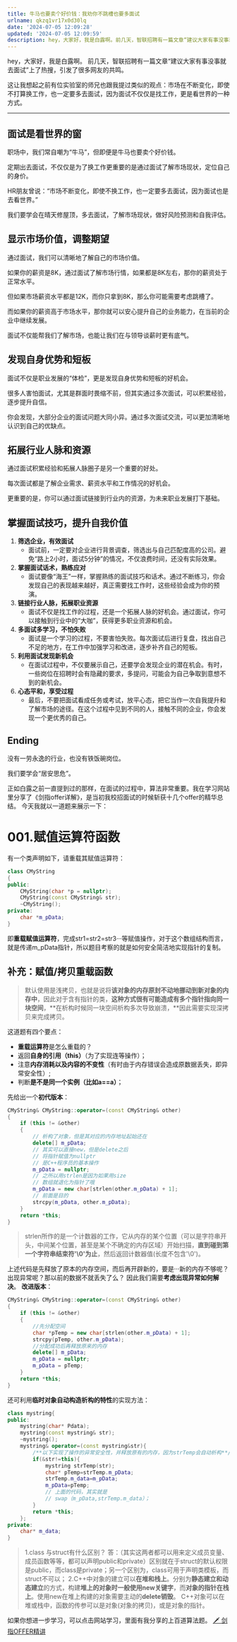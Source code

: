 ```yaml
---
title: 牛马也要卖个好价钱：我劝你不跳槽也要多面试
urlname: qkzq1vr17x0d30lq
date: '2024-07-05 12:09:28'
updated: '2024-07-05 12:09:59'
description: hey，大家好，我是白露啊。前几天，智联招聘有一篇文章“建议大家有事没事就去面试”上了热搜，引发了很多网友的共鸣。这让我想起之前有位实验室的师兄也跟我提过类似的观点：市场在不断变化，即使不打算换工作，也一定要多去面试，因为面试不仅仅是找工作，更是看世界的一种方式。面试是看世界的窗职场中，我们常...
---
```

hey，大家好，我是白露啊。
前几天，智联招聘有一篇文章“建议大家有事没事就去面试”上了热搜，引发了很多网友的共鸣。

这让我想起之前有位实验室的师兄也跟我提过类似的观点：市场在不断变化，即使不打算换工作，也一定要多去面试，因为面试不仅仅是找工作，更是看世界的一种方式。

---

## 面试是看世界的窗
职场中，我们常自嘲为“牛马”，但即便是牛马也要卖个好价钱。

定期出去面试，不仅仅是为了换工作更重要的是通过面试了解市场现状，定位自己的身价。

HR朋友曾说：“市场不断变化，即使不换工作，也一定要多去面试，因为面试也是去看世界。”

我们要学会在晴天修屋顶，多去面试，了解市场现状，做好风险预测和自我评估。
## 显示市场价值，调整期望
通过面试，我们可以清晰地了解自己的市场价值。

如果你的薪资是8K，通过面试了解市场行情，如果都是8K左右，那你的薪资处于正常水平。

但如果市场薪资水平都是12K，而你只拿到8K，那么你可能需要考虑跳槽了。

而如果你的薪资高于市场水平，那你就可以安心提升自己的业务能力，在当前的企业中继续发展。

面试不仅能帮我们了解市场，也能让我们在与领导谈薪时更有底气。
## 发现自身优势和短板
面试不仅是职业发展的“体检”，更是发现自身优势和短板的好机会。

很多人害怕面试，尤其是群面时畏缩不前，但其实通过多次面试，可以积累经验，逐步提升自信。

你会发现，大部分企业的面试问题大同小异。通过多次面试交流，可以更加清晰地认识到自己的优缺点。
## 拓展行业人脉和资源
通过面试积累经验和拓展人脉圈子是另一个重要的好处。

每次面试都是了解企业需求、薪资水平和工作情况的好机会。

更重要的是，你可以通过面试链接到行业内的资源，为未来职业发展打下基础。
## 掌握面试技巧，提升自我价值

1. **筛选企业，有效面试**
   - 面试前，一定要对企业进行背景调查，筛选出与自己匹配度高的公司。避免“路上2小时，面试5分钟”的情况，不仅浪费时间，还没有实际效果。
2. **掌握面试话术，熟练应对**
   - 面试要像“海王”一样，掌握熟练的面试技巧和话术。通过不断练习，你会发现自己的表现越来越好，真正需要找工作时，这些经验会成为你的预演。
3. **链接行业人脉，拓展职业资源**
   - 面试不仅是找工作的过程，还是一个拓展人脉的好机会。通过面试，你可以接触到行业中的“大咖”，获得更多职业资源和机会。
4. **多面试多学习，不怕失败**
   - 面试是一个学习的过程，不要害怕失败。每次面试后进行复盘，找出自己不足的地方，在工作中加强学习和改进，逐步补齐自己的短板。
5. **利用面试发现新机会**
   - 在面试过程中，不仅要展示自己，还要学会发现企业的潜在机会。有时，一些岗位在招聘时会有隐藏的要求，多提问，可能会为自己争取到意想不到的新机会。
6. **心态平和，享受过程**
   - 最后，不要把面试看成任务或考试，放平心态，把它当作一次自我提升和了解市场的途径。在这个过程中见到不同的人，接触不同的企业，你会发现一个更优秀的自己。
## Ending
没有一劳永逸的行业，也没有铁饭碗岗位。

我们要学会“居安思危”。

正如白露之前一直提到过的那样，在面试的过程中，算法非常重要。我在学习网站里分享了《剑指offer详解》，是当初我校招面试的时候斩获十几个offer的精华总结。
今天我就以一道题来展示一下：
# 001.赋值运算符函数
有一个类声明如下，请重载其赋值运算符：
```cpp
class CMyString
{
public:
    CMyString(char *p = nullptr);
    CMyString(const CMyString& str);
    ~CMyString();
private:
    char *m_pData;
}
```
即**重载赋值运算符**，完成str1=str2=str3···等赋值操作，对于这个数组结构而言，就是传递m_pData指针，所以题目考察的就是如何安全简洁地实现指针的复制。
## 补充：赋值/拷贝重载函数
> 默认使用是浅拷贝，也就是说将**该对象的内存原封不动地挪动到新对象的内存中**，因此对于含有指针的类，**这种方式很有可能造成有多个指针指向同一块空间**，**在析构时候同一块空间析构多次导致崩溃，**因此需要实现深拷贝来完成拷贝。

这道题有四个要点：

- **重载运算符**是怎么重载的？
- 返回**自身的引用（this）**（为了实现连等操作）；
- 注意**内存消耗以及内容的不变性**（有时由于内存错误会造成原数据丢失，即异常安全性）;
- 判断**是不是同一个实例（比如a==a）**；

先给出一个**初代版本**：
```cpp
CMyString& CMyString::operator=(const CMyString& other)
{
    if (this != &other)
    {
        // 析构了对象，但是其对应的内存地址起始还在
        delete[] m_pData;
        // 其实可以直接new，但是delete之后
        // 将指针赋值为nullptr
        // 是C++程序员的基本操作
        m_pData = nullptr;
        // 之所以用strlen是因为如果用size
        // 数组就退化为指针了哦
        m_pData = new char[strlen(other.m_pData) + 1];
        // 前面是目的
        strcpy(m_pData, other.m_pData);
    }
    return *this;
}
```
> strlen所作的是一个计数器的工作，它从内存的某个位置（可以是字符串开头，中间某个位置，甚至是某个不确定的内存区域）开始扫描，**直到碰到第一个字符串结束符'\0'为止**，然后返回计数器值(长度不包含'\0')。

上述代码是先释放了原本的内存空间，而后再开辟新的，要是···新的内存不够呢？出现异常呢？那以前的数据不就丢失了么？ 因此我们需要**考虑出现异常如何解决**。 **改进版本**：
```cpp
CMyString& CMyString::operator=(const CMyString& other)
{
    if (this != &other)
    {
        //先分配空间
        char *pTemp = new char[strlen(other.m_pData) + 1];
        strcpy(pTemp, other.m_pData);
        //分配成功后再释放原来的内存
        delete[] m_pData;
        m_pData = nullptr;
        m_pData = pTemp;
    }
    return *this;
}
```
还可利用**临时对象自动构造析构的特性**的实现方法：
```cpp
class mystring{
public:
    mystring(char* Pdata);
    mystring(const mystring& str);
    ~mystring();
    mystring& operator=(const mystring&str){
        /**以下实现了操作的异常安全性，并释放原有的内存，因为strTemp会自动析构**/
        if(&str!=this){
            mystring strTemp(str);
            char* pTemp=strTemp.m_pData;
            strTemp.m_data=m_pData;
            m_pData=pTemp;    
            // 上面的代码，其实就是
            // swap（m_pData,strTemp.m_data）；       
        }
        return *this;
    };
private:
    char* m_data;
}
```
> 1.class 与struct有什么区别？ 答：（其实这两者都可以用来定义成员变量、成员函数等等，都可以声明public和private）区别就在于struct的默认权限是public，而class是private；另一个区别为，class可用于声明类模板，而struct不可以； 2.C++中对象的建立可以**在堆和栈上**。分别为**静态建立和动态建立**的方式，构建**堆上的对象时一般使用new关键字**，而**对象的指针在栈上**。使用new在堆上构建的对象需要主动的**delete销毁**。 C++对象可以在堆或栈中，函数的传参可以是对象(对象的拷贝)，或是对象的指针。

如果你想进一步学习，可以点击网站学习，里面有我分享的上百道算法题。
[🗡 剑指OFFER精讲](https://offernow.cn/s/algorithm/hogrunp9g0bggri2)
